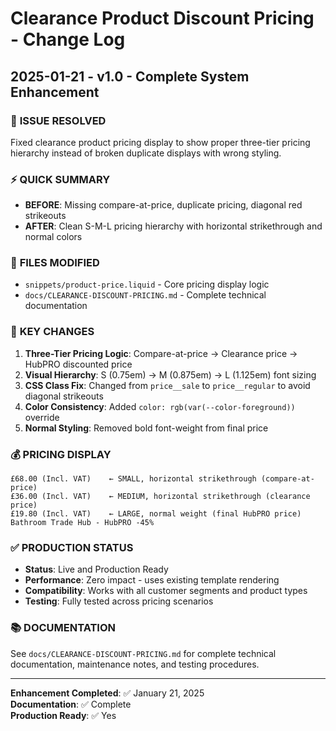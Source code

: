 # Clearance Product Discount Pricing - Change Log

## 2025-01-21 - v1.0 - Complete System Enhancement

### 🎯 **ISSUE RESOLVED**

Fixed clearance product pricing display to show proper three-tier pricing hierarchy instead of broken duplicate displays with wrong styling.

### ⚡ **QUICK SUMMARY**

- **BEFORE**: Missing compare-at-price, duplicate pricing, diagonal red strikeouts
- **AFTER**: Clean S-M-L pricing hierarchy with horizontal strikethrough and normal colors

### 📁 **FILES MODIFIED**

- `snippets/product-price.liquid` - Core pricing display logic
- `docs/CLEARANCE-DISCOUNT-PRICING.md` - Complete technical documentation

### 🔧 **KEY CHANGES**

1. **Three-Tier Pricing Logic**: Compare-at-price → Clearance price → HubPRO discounted price
2. **Visual Hierarchy**: S (0.75em) → M (0.875em) → L (1.125em) font sizing
3. **CSS Class Fix**: Changed from `price__sale` to `price__regular` to avoid diagonal strikeouts
4. **Color Consistency**: Added `color: rgb(var(--color-foreground))` override
5. **Normal Styling**: Removed bold font-weight from final price

### 💰 **PRICING DISPLAY**

```
£68.00 (Incl. VAT)    ← SMALL, horizontal strikethrough (compare-at-price)
£36.00 (Incl. VAT)    ← MEDIUM, horizontal strikethrough (clearance price)
£19.80 (Incl. VAT)    ← LARGE, normal weight (final HubPRO price)
Bathroom Trade Hub - HubPRO -45%
```

### ✅ **PRODUCTION STATUS**

- **Status**: Live and Production Ready
- **Performance**: Zero impact - uses existing template rendering
- **Compatibility**: Works with all customer segments and product types
- **Testing**: Fully tested across pricing scenarios

### 📚 **DOCUMENTATION**

See `docs/CLEARANCE-DISCOUNT-PRICING.md` for complete technical documentation, maintenance notes, and testing procedures.

---

**Enhancement Completed**: ✅ January 21, 2025  
**Documentation**: ✅ Complete  
**Production Ready**: ✅ Yes

